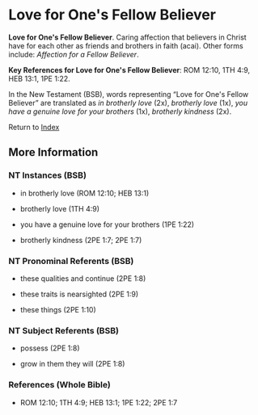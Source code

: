 # Love for One's Fellow Believer
**Love for One's Fellow Believer**. 
Caring affection that believers in Christ have for each other as friends and brothers in faith (acai). 
Other forms include: 
*Affection for a Fellow Believer*. 


**Key References for Love for One's Fellow Believer**: 
ROM 12:10, 1TH 4:9, HEB 13:1, 1PE 1:22. 




In the New Testament (BSB), words representing “Love for One's Fellow Believer” are translated as 
*in brotherly love* (2x), *brotherly love* (1x), *you have a genuine love for your brothers* (1x), *brotherly kindness* (2x). 


Return to [Index](00-Index.md)

## More Information

### NT Instances (BSB)

* in brotherly love (ROM 12:10; HEB 13:1)

* brotherly love (1TH 4:9)

* you have a genuine love for your brothers (1PE 1:22)

* brotherly kindness (2PE 1:7; 2PE 1:7)



### NT Pronominal Referents (BSB)

* these qualities and continue (2PE 1:8)

* these traits is nearsighted (2PE 1:9)

* these things (2PE 1:10)



### NT Subject Referents (BSB)

* possess (2PE 1:8)

* grow in them they will (2PE 1:8)



### References (Whole Bible)

* ROM 12:10; 1TH 4:9; HEB 13:1; 1PE 1:22; 2PE 1:7



